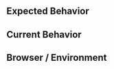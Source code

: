 ## Expected Behavior

<!--- Tell us what should happen -->

## Current Behavior

<!--- Tell us what happens instead of the expected behavior -->

## Browser / Environment

<!--- What browser does this happen in? Any other environment specific things we should know about? -->
